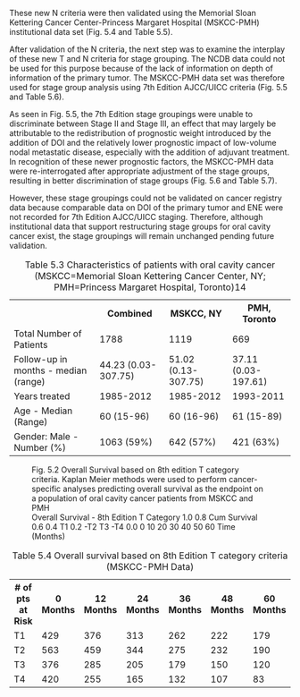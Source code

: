 These new N criteria were then validated using the Memorial Sloan Kettering Cancer Center-Princess Margaret Hospital (MSKCC-PMH) institutional data set (Fig. 5.4 and Table 5.5).

After validation of the N criteria, the next step was to examine the interplay of these new T and N criteria for stage grouping. The NCDB data could not be used for this purpose because of the lack of information on depth of information of the primary tumor. The MSKCC-PMH data set was therefore used for stage group analysis using 7th Edition AJCC/UICC criteria (Fig. 5.5 and Table 5.6).

As seen in Fig. 5.5, the 7th Edition stage groupings were unable to discriminate between Stage II and Stage III, an effect that may largely be attributable to the redistribution of prognostic weight introduced by the addition of DOI and the relatively lower prognostic impact of low-volume nodal metastatic disease, especially with the addition of adjuvant treatment. In recognition of these newer prognostic factors, the MSKCC-PMH data were re-interrogated after appropriate adjustment of the stage groups, resulting in better discrimination of stage groups (Fig. 5.6 and Table 5.7).

However, these stage groupings could not be validated on cancer registry data because comparable data on DOI of the primary tumor and ENE were not recorded for 7th Edition AJCC/UICC staging. Therefore, although institutional data that support restructuring stage groups for oral cavity cancer exist, the stage groupings will remain unchanged pending future validation.

<table>
<caption>Table 5.3 Characteristics of patients with oral cavity cancer (MSKCC=Memorial Sloan Kettering Cancer Center, NY; PMH=Princess Margaret Hospital, Toronto)14</caption>
<tr>
<th></th>
<th>Combined</th>
<th>MSKCC, NY</th>
<th>PMH, Toronto</th>
</tr>
<tr>
<td>Total Number of Patients</td>
<td>1788</td>
<td>1119</td>
<td>669</td>
</tr>
<tr>
<td>Follow-up in months - median (range)</td>
<td>44.23 (0.03-307.75)</td>
<td>51.02 (0.13-307.75)</td>
<td>37.11 (0.03-197.61)</td>
</tr>
<tr>
<td>Years treated</td>
<td>1985-2012</td>
<td>1985-2012</td>
<td>1993-2011</td>
</tr>
<tr>
<td>Age - Median (Range)</td>
<td>60 (15-96)</td>
<td>60 (16-96)</td>
<td>61 (15-89)</td>
</tr>
<tr>
<td>Gender: Male - Number (%)</td>
<td>1063 (59%)</td>
<td>642 (57%)</td>
<td>421 (63%)</td>
</tr>
</table>

<figure>
<figcaption>Fig. 5.2 Overall Survival based on 8th edition T category criteria. Kaplan Meier methods were used to perform cancer-specific analyses predicting overall survival as the endpoint on a population of oral cavity cancer patients from MSKCC and PMH</figcaption>
Overall Survival - 8th Edition T Category
1.0
0.8
Cum Survival
0.6
0.4
T1
0.2
-T2
T3
-T4
0.0
0
10
20
30
40
50
60
Time (Months)
</figure>

<table>
<caption>Table 5.4 Overall survival based on 8th Edition T category criteria (MSKCC-PMH Data)</caption>
<tr>
<th># of pts at Risk</th>
<th>0 Months</th>
<th>12 Months</th>
<th>24 Months</th>
<th>36 Months</th>
<th>48 Months</th>
<th>60 Months</th>
</tr>
<tr>
<td>T1</td>
<td>429</td>
<td>376</td>
<td>313</td>
<td>262</td>
<td>222</td>
<td>179</td>
</tr>
<tr>
<td>T2</td>
<td>563</td>
<td>459</td>
<td>344</td>
<td>275</td>
<td>232</td>
<td>190</td>
</tr>
<tr>
<td>T3</td>
<td>376</td>
<td>285</td>
<td>205</td>
<td>179</td>
<td>150</td>
<td>120</td>
</tr>
<tr>
<td>T4</td>
<td>420</td>
<td>255</td>
<td>165</td>
<td>132</td>
<td>107</td>
<td>83</td>
</tr>
</table>